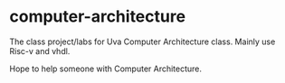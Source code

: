 # computer-architecture

The class project/labs for Uva Computer Architecture class. Mainly use Risc-v and vhdl.

Hope to help someone with Computer Architecture.
